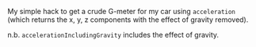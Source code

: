 My simple hack to get a crude G-meter for my car using `acceleration`
(which returns the x, y, z components with the effect of gravity removed).

n.b. `accelerationIncludingGravity` includes the effect of gravity.
